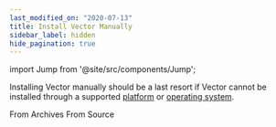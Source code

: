 ```yaml
---
last_modified_on: "2020-07-13"
title: Install Vector Manually
sidebar_label: hidden
hide_pagination: true
---
```


import Jump from '@site/src/components/Jump';

Installing Vector manually should be a last resort if Vector cannot be
installed through a supported [platform][docs.platforms] or
[operating system][docs.operating_systems].

<Jump to="/docs/setup/installation/manual/from-archives/">From Archives</Jump>
<Jump to="/docs/setup/installation/manual/from-source/">From Source</Jump>

[docs.operating_systems]: /docs/setup/installation/operating-systems/
[docs.platforms]: /docs/setup/installation/platforms/
